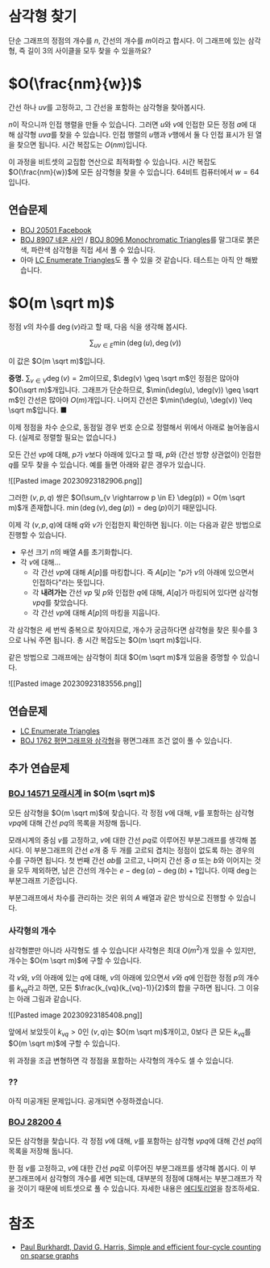 # 삼각형 찾기
단순 그래프의 정점의 개수를 $n$, 간선의 개수를 $m$이라고 합시다. 이 그래프에 있는 삼각형, 즉 길이 3의 사이클을 모두 찾을 수 있을까요?

# $O(\frac{nm}{w})$
간선 하나 $uv$를 고정하고, 그 간선을 포함하는 삼각형을 찾아봅시다.

$n$이 작으니까 인접 행렬을 만들 수 있습니다. 그러면 $u$와 $v$에 인접한 모든 정점 $a$에 대해 삼각형 $uva$를 찾을 수 있습니다. 인접 행렬의 $u$행과 $v$행에서 둘 다 인접 표시가 된 열을 찾으면 됩니다. 시간 복잡도는 $O(nm)$입니다.

이 과정을 비트셋의 교집합 연산으로 최적화할 수 있습니다. 시간 복잡도 $O(\frac{nm}{w})$에 모든 삼각형을 찾을 수 있습니다. 64비트 컴퓨터에서 $w = 64$입니다.

## 연습문제
- [BOJ 20501 Facebook](https://www.acmicpc.net/problem/20501)
- [BOJ 8907 네온 사인](https://www.acmicpc.net/problem/8907) / [BOJ 8096 Monochromatic Triangles](https://www.acmicpc.net/problem/8096)를 말그대로 붉은색, 파란색 삼각형을 직접 세서 풀 수 있습니다.
- 아마 [LC Enumerate Triangles](https://judge.yosupo.jp/problem/enumerate_triangles)도 풀 수 있을 것 같습니다. 테스트는 아직 안 해봤습니다.

# $O(m \sqrt m)$
정점 $v$의 차수를 $\deg(v)$라고 할 때, 다음 식을 생각해 봅시다.

$$\sum_{uv \in E} \min(\deg(u), \deg(v))$$

이 값은 $O(m \sqrt m)$입니다.

**증명.** $\sum_{v \in V} \deg(v) = 2m$이므로, $\deg(v) \geq \sqrt m$인 정점은 많아야 $O(\sqrt m)$개입니다. 그래프가 단순하므로, $\min(\deg(u), \deg(v)) \geq \sqrt m$인 간선은 많아야 $O(m)$개입니다. 나머지 간선은 $\min(\deg(u), \deg(v)) \leq \sqrt m$입니다. ■

이제 정점을 차수 순으로, 동점일 경우 번호 순으로 정렬해서 위에서 아래로 늘어놓읍시다. (실제로 정렬할 필요는 없습니다.)

모든 간선 $vp$에 대해, $p$가 $v$보다 아래에 있다고 할 때, $p$와 (간선 방향 상관없이) 인접한 $q$를 모두 찾을 수 있습니다. 예를 들면 아래와 같은 경우가 있습니다.

![[Pasted image 20230923182906.png]]

그러한 $(v, p, q)$ 쌍은 $O(\sum_{v \rightarrow p \in E} \deg(p)) = O(m \sqrt m)$개 존재합니다. $\min(\deg(v), \deg(p)) = \deg(p)$이기 때문입니다.

이제 각 $(v, p, q)$에 대해 $q$와 $v$가 인접한지 확인하면 됩니다. 이는 다음과 같은 방법으로 진행할 수 있습니다.
- 우선 크기 $n$의 배열 $A$를 초기화합니다.
- 각 $v$에 대해...
  - 각 간선 $vp$에 대해 $A[p]$를 마킹합니다. 즉 $A[p]$는 "$p$가 $v$의 아래에 있으면서 인접하다"라는 뜻입니다.
  - 각 **내려가는** 간선 $vp$ 및 $p$와 인접한 $q$에 대해, $A[q]$가 마킹되어 있다면 삼각형 $vpq$를 찾았습니다.
  - 각 간선 $vp$에 대해 $A[p]$의 마킹을 지웁니다.

각 삼각형은 세 번씩 중복으로 찾아지므로, 개수가 궁금하다면 삼각형을 찾은 횟수를 3으로 나눠 주면 됩니다. 총 시간 복잡도는 $O(m \sqrt m)$입니다.

같은 방법으로 그래프에는 삼각형이 최대 $O(m \sqrt m)$개 있음을 증명할 수 있습니다.

![[Pasted image 20230923183556.png]]

## 연습문제
- [LC Enumerate Triangles](https://judge.yosupo.jp/problem/enumerate_triangles)
- [BOJ 1762 평면그래프와 삼각형](https://www.acmicpc.net/problem/1762)을 평면그래프 조건 없이 풀 수 있습니다.

## 추가 연습문제
### [BOJ 14571 모래시계](https://www.acmicpc.net/problem/14571) in $O(m \sqrt m)$
모든 삼각형을 $O(m \sqrt m)$에 찾습니다. 각 정점 $v$에 대해, $v$를 포함하는 삼각형 $vpq$에 대해 간선 $pq$의 목록을 저장해 둡니다.

모래시계의 중심 $v$를 고정하고, $v$에 대한 간선 $pq$로 이루어진 부분그래프를 생각해 봅시다. 이 부분그래프의 간선 $e$개 중 두 개를 고르되 겹치는 정점이 없도록 하는 경우의 수를 구하면 됩니다. 첫 번째 간선 $ab$를 고르고, 나머지 간선 중 $a$ 또는 $b$와 이어지는 것을 모두 제외하면, 남은 간선의 개수는 $e - \deg(a) - \deg(b) + 1$입니다. 이때 $\deg$는 부분그래프 기준입니다.

부분그래프에서 차수를 관리하는 것은 위의 $A$ 배열과 같은 방식으로 진행할 수 있습니다.

### 사각형의 개수
삼각형뿐만 아니라 사각형도 셀 수 있습니다! 사각형은 최대 $O(m^2)$개 있을 수 있지만, 개수는 $O(m \sqrt m)$에 구할 수 있습니다.

각 $v$와, $v$의 아래에 있는 $q$에 대해, $v$의 아래에 있으면서 $v$와 $q$에 인접한 정점 $p$의 개수를 $k_{vq}$라고 하면, 모든 $\frac{k_{vq}(k_{vq}-1)}{2}$의 합을 구하면 됩니다. 그 이유는 아래 그림과 같습니다.

![[Pasted image 20230923185408.png]]

앞에서 보았듯이 $k_{vq} > 0$인 $(v, q)$는 $O(m \sqrt m)$개이고, 0보다 큰 모든 $k_{vq}$를 $O(m \sqrt m)$에 구할 수 있습니다.

위 과정을 조금 변형하면 각 정점을 포함하는 사각형의 개수도 셀 수 있습니다.

### ??
아직 미공개된 문제입니다. 공개되면 수정하겠습니다.

### [BOJ 28200 4](https://www.acmicpc.net/problem/28200)
모든 삼각형을 찾습니다. 각 정점 $v$에 대해, $v$를 포함하는 삼각형 $vpq$에 대해 간선 $pq$의 목록을 저장해 둡니다.

한 점 $v$를 고정하고, $v$에 대한 간선 $pq$로 이루어진 부분그래프를 생각해 봅시다. 이 부분그래프에서 삼각형의 개수를 세면 되는데, 대부분의 정점에 대해서는 부분그래프가 작을 것이기 때문에 비트셋으로 풀 수 있습니다. 자세한 내용은 [에디토리얼](https://qoj.ac/download.php?type=attachments&id=1212&r=2)을 참조하세요.

# 참조
- [Paul Burkhardt, David G. Harris, Simple and efficient four-cycle counting on sparse graphs](https://arxiv.org/abs/2303.06090)
